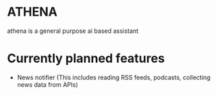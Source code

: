 # ATHENA

athena is a general purpose ai based assistant

# Currently planned features

<ul>
	<li>News notifier (This includes reading RSS feeds, podcasts, collecting news data from APIs)</li>
</ul>
